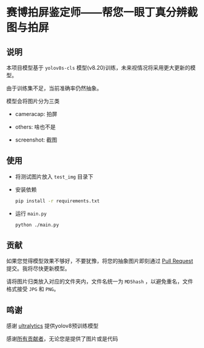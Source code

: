 # 赛博拍屏鉴定师——帮您一眼丁真分辨截图与拍屏
## 说明

本项目模型基于 `yolov8s-cls` 模型(v8.20)训练，未来视情况将采用更大更新的模型。

由于训练集不足，当前准确率仍然抽象。

模型会将图片分为三类

- cameracap: 拍屏

- others: 啥也不是
- screenshot: 截图

## 使用

- 将测试图片放入 `test_img` 目录下

- 安装依赖

  ```bash
  pip install -r requirements.txt
  ```

- 运行 `main.py`

  ``` bash
  python ./main.py
  ```

## 贡献

如果您觉得模型效果不够好，不要犹豫，将您的抽象图片即刻通过 [Pull Request](https://github.com/ravizhan/screenshot_classify/pulls) 提交。我将尽快更新模型。

请将图片归类放入对应的文件夹内，文件名统一为 `MD5hash` ，以避免重名，文件格式接受 `JPG` 和 `PNG`。

## 鸣谢

感谢 [ultralytics](https://github.com/ultralytics/ultralytics) 提供yolov8预训练模型

感谢[所有贡献者](https://github.com/ravizhan/screenshot_classify/graphs/contributors)，无论您是提供了图片或是代码

